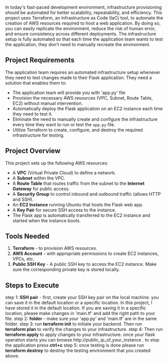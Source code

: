 In today's fast-paced development environment, infrastructure provisioning should be automated for better scalability, repeatability, and efficiency. This project uses Terraform, an Infrastructure as Code (IaC) tool, to automate the creation of AWS resources required to host a web application. By doing so, you can easily replicate the environment, reduce the risk of human error, and ensure consistency across different deployments. The infrastructure setup is fully automated so that each time the application team wants to test the application, they don’t need to manually recreate the environment.

## Project Requirements

The application team requires an automated infrastructure setup whenever they need to test changes made to their Flask application. They need a solution that enables them to:

- The application team will provide you with 'app.py' file
- Provision the necessary AWS resources (VPC, Subnet, Route Table, EC2) without manual intervention.
- Automatically deploy the Flask application on an EC2 instance each time they need to test it.
- Eliminate the need to manually create and configure the infrastructure every time they want to run or test the `app.py` file.
- Utilize Terraform to create, configure, and destroy the required infrastructure for testing.

## Project Overview

This project sets up the following AWS resources:
- A **VPC** (Virtual Private Cloud) to define a network.
- A **Subnet** within the VPC.
- A **Route Table** that routes traffic from the subnet to the **Internet Gateway** for public access.
- A **Security Group** to control inbound and outbound traffic (allows HTTP and SSH).
- An **EC2 Instance** running Ubuntu that hosts the Flask web app.
- A **Key Pair** for secure SSH access to the instance.
- The Flask app is automatically transferred to the EC2 instance and started when the instance boots.

## Tools Needed
1. **Terraform** - to provision AWS resources.
2. **AWS Account** - with appropriate permissions to create EC2 instances, VPCs, etc.
3. **Public SSH Key** - A public SSH key to access the EC2 instance. Make sure the corresponding private key is stored locally.

## Steps to Execute
step 1: **SSH pair** - first, create your SSH key pair on the local machine. you can save it in the default location or a specific location. In this project, I have stored it in the default location. If you are saving it in a specific location, please make changes in 'main.tf' and add the right path to your file.
step 2: **folder** - make sure your 'app.py' and 'main.tf' are in the same folder.
step 3: run **terraform init** to initiate your backend. Then run **terraform plan** to verify the changes to your infrastructure.
step 4: Then run **terraform apply** to apply changes to your infrastructure. once your flask operation starts you can browse http://public_ip_of_your_instance . to stop the application press **ctrl+c**
step 5: once testing is done please run **terraform destroy** to destroy the testing environment that you created above.
